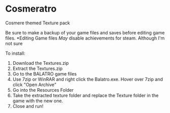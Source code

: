 # Cosmeratro
Cosmere themed Texture pack

Be sure to make a backup of your game files and saves before editing game files.
*Editing Game files *May* disable achievements for steam. Although I'm not sure

To install:
1. Download the Textures.zip
2. Extract the Textures.zip
3. Go to the BALATRO game files
4. Use 7zip or WinRAR and right click the Balatro.exe. Hover over 7zip and click "Open Archive"
5. Go into the Resources Folder
6. Take the extracted texture folder and replace the Texture folder in the game with the new one.
7. Close and run!

